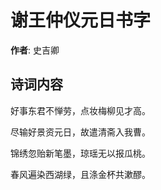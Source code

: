 # 谢王仲仪元日书字

**作者**: 史吉卿

## 诗词内容

好事东君不惮劳，点妆梅柳见才高。

尽输好景资元日，故遣清斋入我曹。

锦绣忽贻新笔墨，琼瑶无以报瓜桃。

春风遍染西湖绿，且涤金杯共漱醪。

